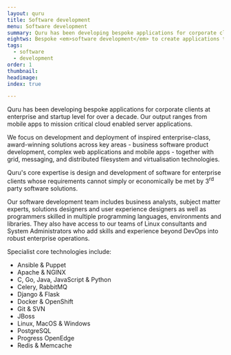 ```yaml
---
layout: quru
title: Software development
menu: Software development
summary: Quru has been developing bespoke applications for corporate clients at enterprise and startup level for over a decade.
eightws: Bespoke <em>software development</em> to create applications that matter
tags:
  - software
  - development
order: 1
thumbnail:
headimage:
index: true

---
```

Quru has been developing bespoke applications for corporate clients at enterprise and startup level for over a decade.  Our output ranges from mobile apps to mission critical cloud enabled server applications.

We focus on development and deployment of inspired enterprise-class, award-winning solutions across key areas - business software product development, complex web applications and mobile apps - together with grid, messaging, and distributed filesystem and virtualisation technologies.

Quru's core expertise is design and development of software for enterprise clients whose requirements cannot simply or economically be met by 3<sup>rd</sup> party software solutions.  

Our software development team includes business analysts, subject matter experts, solutions designers and user experience designers as well as programmers skilled in multiple programming languages, environments and libraries.  They also have access to our teams of Linux consultants and System Administrators who add skills and experience beyond DevOps into robust enterprise operations.

Specialist core technologies include:

* Ansible & Puppet
* Apache & NGINX
* C, Go, Java, JavaScript & Python
* Celery, RabbitMQ
* Django & Flask
* Docker & OpenShift
* Git & SVN
* JBoss
* Linux, MacOS & Windows
* PostgreSQL
* Progress OpenEdge
* Redis & Memcache
